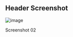 ## Header Screenshot

![image](https://github.com/user-attachments/assets/431b545b-947f-4afa-92ee-2cd54b90a178)

Screenshot 02
